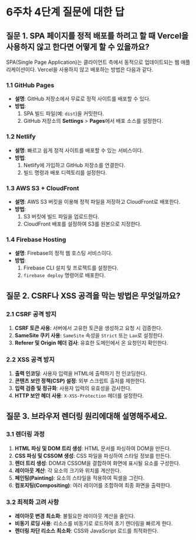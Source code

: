 # 6주차 4단계 질문에 대한 답

## 질문 1. SPA 페이지를 정적 배포를 하려고 할 때 Vercel을 사용하지 않고 한다면 어떻게 할 수 있을까요?

SPA(Single Page Application)는 클라이언트 측에서 동적으로 업데이트되는 웹 애플리케이션이다. Vercel을 사용하지 않고 배포하는 방법은 다음과 같다.

### 1.1 GitHub Pages
- **설명**: GitHub 저장소에서 무료로 정적 사이트를 배포할 수 있다.
- **방법**:
  1. SPA 빌드 파일(예: `dist`)을 커밋한다.
  2. GitHub 저장소의 **Settings** > **Pages**에서 배포 소스를 설정한다.

### 1.2 Netlify
- **설명**: 빠르고 쉽게 정적 사이트를 배포할 수 있는 서비스이다.
- **방법**:
  1. Netlify에 가입하고 GitHub 저장소를 연결한다.
  2. 빌드 명령과 배포 디렉토리를 설정한다.

### 1.3 AWS S3 + CloudFront
- **설명**: AWS S3 버킷을 이용해 정적 파일을 저장하고 CloudFront로 배포한다.
- **방법**:
  1. S3 버킷에 빌드 파일을 업로드한다.
  2. CloudFront 배포를 설정하여 S3를 원본으로 지정한다.

### 1.4 Firebase Hosting
- **설명**: Firebase의 정적 웹 호스팅 서비스이다.
- **방법**:
  1. Firebase CLI 설치 및 프로젝트를 설정한다.
  2. `firebase deploy` 명령어로 배포한다.

## 질문 2. CSRF나 XSS 공격을 막는 방법은 무엇일까요?

### 2.1 CSRF 공격 방지
1. **CSRF 토큰 사용**: 서버에서 고유한 토큰을 생성하고 요청 시 검증한다.
2. **SameSite 쿠키 사용**: `SameSite` 속성을 `Strict` 또는 `Lax`로 설정한다.
3. **Referer 및 Origin 헤더 검사**: 유효한 도메인에서 온 요청인지 확인한다.

### 2.2 XSS 공격 방지
1. **출력 인코딩**: 사용자 입력을 HTML에 출력하기 전 인코딩한다.
2. **콘텐츠 보안 정책(CSP) 설정**: 외부 스크립트 출처를 제한한다.
3. **입력 검증 및 정규화**: 사용자 입력의 유효성을 검사한다.
4. **HTTP 보안 헤더 사용**: `X-XSS-Protection` 헤더를 설정한다.

## 질문 3. 브라우저 렌더링 원리에대해 설명해주세요.

### 3.1 렌더링 과정
1. **HTML 파싱 및 DOM 트리 생성**: HTML 문서를 파싱하여 DOM을 만든다.
2. **CSS 파싱 및 CSSOM 생성**: CSS 파일을 파싱하여 스타일 정보를 만든다.
3. **렌더 트리 생성**: DOM과 CSSOM을 결합하여 화면에 표시될 요소를 구성한다.
4. **레이아웃 계산**: 각 요소의 크기와 위치를 계산한다.
5. **페인팅(Painting)**: 요소의 스타일을 적용하여 픽셀을 그린다.
6. **컴포지팅(Compositing)**: 여러 레이어를 조합하여 최종 화면을 출력한다.

### 3.2 최적화 고려 사항
- **레이아웃 변경 최소화**: 불필요한 레이아웃 계산을 줄인다.
- **비동기 로딩 사용**: 리소스를 비동기로 로드하여 초기 렌더링을 빠르게 한다.
- **렌더링 차단 리소스 최소화**: CSS와 JavaScript 로드를 최적화한다.